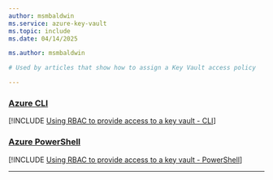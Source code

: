 ```yaml
---
author: msmbaldwin
ms.service: azure-key-vault
ms.topic: include
ms.date: 04/14/2025

ms.author: msmbaldwin

# Used by articles that show how to assign a Key Vault access policy

---
```


### [Azure CLI](#tab/azure-cli)

[!INCLUDE [Using RBAC to provide access to a key vault - CLI](./upn-secrets-user-cli.md)]

### [Azure PowerShell](#tab/azure-powershell)

[!INCLUDE [Using RBAC to provide access to a key vault - PowerShell](./upn-secrets-user-powershell.md)]

---
